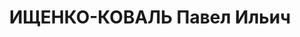---
title: ИЩЕНКО-КОВАЛЬ Павел Ильич
description: "1900 р., с. Водяне Шполянського р-ну Київської обл., українець, з селян,\
  \ позапартійний, освіта вища, заступник начальника служби руху Сталінської залізниці.\
  \ \n  31.10.1937 р.звинувачений у належності до к/рев. організації, розстріляний\
  \ 01.12.1937 р. \n  Реабілітований 31.05.1958 р."
---